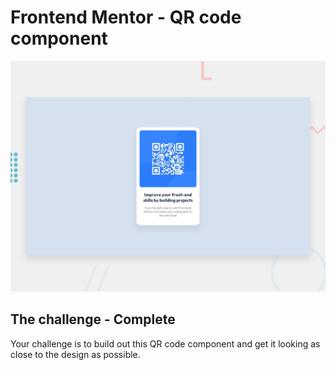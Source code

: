 # Frontend Mentor - QR code component

![Design preview for the QR code component coding challenge](./design/desktop-preview.jpg)

## The challenge - Complete

Your challenge is to build out this QR code component and get it looking as close to the design as possible.

